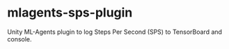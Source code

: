 # mlagents-sps-plugin
Unity ML-Agents plugin to log Steps Per Second (SPS) to TensorBoard and console.
